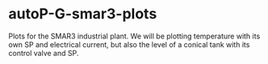 # autoP-G-smar3-plots
Plots for the SMAR3 industrial plant. We will be plotting temperature with its own SP and electrical current, but also the level of a conical tank with its control valve and SP.
